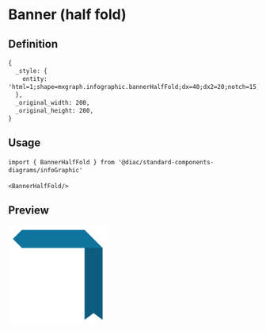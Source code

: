 # Banner (half fold)

## Definition

```
{
  _style: { 
    entity: 'html=1;shape=mxgraph.infographic.bannerHalfFold;dx=40;dx2=20;notch=15;fillColor=#10739E;strokeColor=none;align=left;verticalAlign=top;fontColor=#ffffff;fontSize=14;fontStyle=1;spacingLeft=25;spacingTop=5;',
  },
  _original_width: 200,
  _original_height: 200,
}
```

## Usage

```
import { BannerHalfFold } from '@diac/standard-components-diagrams/infoGraphic'

<BannerHalfFold/>
```

## Preview

<img src="./banner-half-fold.png" width="200"/>
